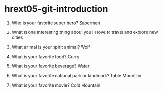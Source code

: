 # hrext05-git-introduction

1. Who is your favorite super hero? Superman


2. What is one interesting thing about you? I love to travel and explore new cities


3. What animal is your spirit animal? Wolf


4. What is your favorite food? Curry


5. What is your favorite beverage? Water


6. What is your favorite national park or landmark? Table Mountain


7. What is your favorite movie? Cold Mountain

